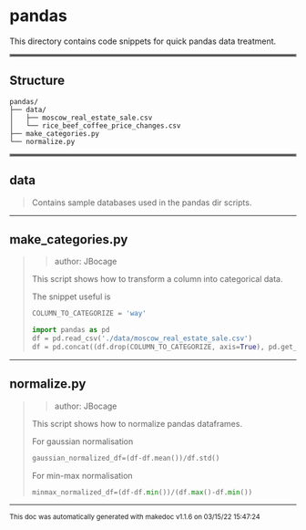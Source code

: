 # pandas

This directory contains code snippets for quick pandas data treatment.
<hr style="border:2px solid gray"> </hr>

## Structure 
```
pandas/
├── data/
│   ├── moscow_real_estate_sale.csv
│   └── rice_beef_coffee_price_changes.csv
├── make_categories.py
└── normalize.py
```

<hr style="border:2px solid gray"> </hr>

## data
>
>Contains sample databases used in the pandas dir scripts.
---
## make_categories.py
>> author: JBocage
>
>This script shows how to transform a column into categorical data.
>
>The snippet useful is
>
>```python
>COLUMN_TO_CATEGORIZE = 'way'
>
>import pandas as pd
>df = pd.read_csv('./data/moscow_real_estate_sale.csv')
>df = pd.concat((df.drop(COLUMN_TO_CATEGORIZE, axis=True), pd.get_dummies(df[COLUMN_TO_CATEGORIZE])), axis=1)
>```

---
## normalize.py
>> author: JBocage
>
>This script shows how to normalize pandas dataframes.
>
>For gaussian normalisation
>
>```python
>gaussian_normalized_df=(df-df.mean())/df.std()
>```
>
>For min-max normalisation
>
>```python
>minmax_normalized_df=(df-df.min())/(df.max()-df.min())
>```

---




<sub>This doc was automatically generated with makedoc v1.1.6 on  03/15/22 15:47:24 